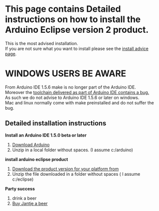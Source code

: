 This page contains Detailed instructions on how to install the Arduino Eclipse version 2 product.
===

This is the most advised installation.  
If you are not sure what you want to install please see the 
[install advice page]("install_advice.shtml").

WINDOWS USERS BE AWARE
====
From Arduino IDE 1.5.6 make is no longer part of the Arduino IDE.  
Moreover the [toolchain delivered as part of Arduino IDE contains a bug.](https://github.com/arduino/Arduino/issues/2422)  
As such we do not advise to Arduino IDE 1.5.6 or later on windows.  
Mac and linux normally come with make preinstalled and do not suffer the bug.

Detailed installation instructions
-----
 **Install an Arduino IDE 1.5.0 beta or later**
 
 1. [Download Arduino ](http://arduino.cc/en/Main/Software)
 2. Unzip in a local folder without spaces. (I assume c:/arduino)
 
**install arduino eclipse product**

 1. [Download the product version for your platform from ](http://eclipse.baeyens.it/download.php) 
 2. Unzip the file downloaded in a folder without spaces ( I assume c:/eclipse) 
  

  
 
 **Party success**
 
 1. drink a beer
 2. [Buy Jantje a beer](http://eclipse.baeyens.it/donate.html "thanks")
    

